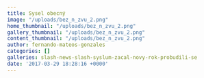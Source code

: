 ```yaml
---
title: Sysel obecný
image: "/uploads/bez_n_zvu_2.png"
home_thumbnail: "/uploads/bez_n_zvu_2.png"
gallery_thumbnail: "/uploads/bez_n_zvu_2.png"
content_thumbnail: "/uploads/bez_n_zvu_2.png"
author: fernando-mateos-gonzales
categories: []
galleries: slash-news-slash-syslum-zacal-novy-rok-probudili-se
date: '2017-03-29 18:28:16 +0000'
---
```

